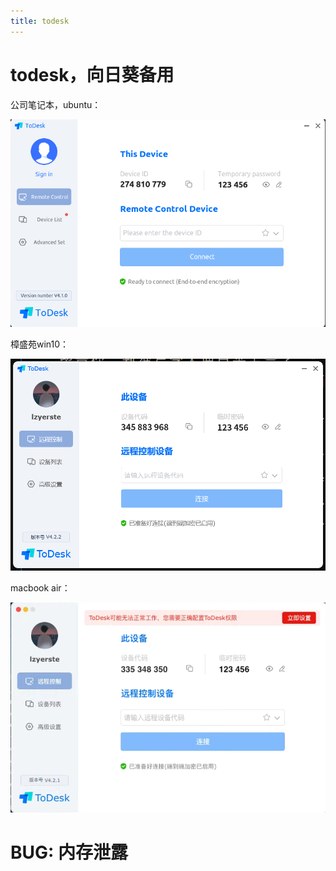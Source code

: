 ```yaml
---
title: todesk
---
```


# todesk，向日葵备用

公司笔记本，ubuntu：

![](assets/Pasted%20image%2020220221181613.png)

樟盛苑win10：

![](assets/Pasted%20image%2020220221200622.png)

macbook air：

![](assets/Pasted%20image%2020220221200720.png)

# BUG: 内存泄露